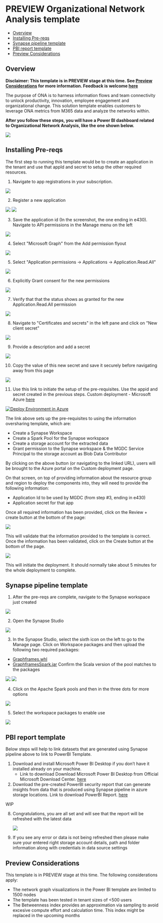 # PREVIEW Organizational Network Analysis template

- [Overview](#Overview)
- [Installing Pre-reqs](#Installing-Pre-reqs)
- [Synapse pipeline template](#Synapse-pipeline-template)
- [PBI report template](#PBI-report-template)
- [Preview Considerations](#Preview-Considerations)


## Overview

**Disclaimer: This template is in PREVIEW stage at this time. See [Preview Considerations](#Preview-Considerations) for more information. Feedback is welcome [here](https://aka.ms/ona-m365-feedback)**

The purpose of ONA is to harness information flows and team connectivity to unlock productivity, innovation, employee engagement and organizational change. This solution template enables customers to leverage ONA metrics from M365 data and analyze the networks within.


**After you follow these steps, you will have a Power BI dashboard related to Organizational Network Analysis, like the one shown below.**

![](Images/0.png) 

## Installing Pre-reqs
The first step to running this template would be to create an application in the tenant and use that appId 
and secret to setup the other required resources.

1. Navigate to app registrations in your subscription.

![](Images/1.1.png)

2. Register a new application

![](Images/1.2.png)
![](Images/1.3.png)

3. Save the application id (In the screenshot, the one ending in e430). Navigate to API permissions in the Manage menu on the left

![](Images/1.4.png)

4. Select "Microsoft Graph" from the Add permission flyout

![](Images/1.5.png)

5. Select "Application permissions -> Applications -> Application.Read.All"

![](Images/1.6.png)

6. Explicitly Grant consent for the new permissions

![](Images/1.7.png)

7. Verify that that the status shows as granted for the new Application.Read.All permission

![](Images/1.8.png)

8. Navigate to "Certificates and secrets" in the left pane and click on "New client secret"

![](Images/1.9.png)

9. Provide a description and add a secret

![](Images/1.10.png)

10. Copy the value of this new secret and save it securely before navigating away from this page

![](Images/1.11.png)

11. Use this link to initiate the setup of the pre-requisites. Use the appid and secret created in the 
previous steps. Custom deployment - Microsoft Azure [here](https://portal.azure.com/#create/Microsoft.Template/uri/https%3A%2F%2Fraw.githubusercontent.com%2Fmicrosoftgraph%2Fdataconnect-solutions%2Fmain%2Fsolutions%2Fona%2FARMTemplate%2Fazuredeploy.json?token=AATN3TJ6UQWU7TFMZ2R6ZW3ASL5JQ)

<a href="https://portal.azure.com/#create/Microsoft.Template/uri/https%3A%2F%2Fraw.githubusercontent.com%2Fmicrosoftgraph%2Fdataconnect-solutions%2Fmain%2Fsolutions%2Fona%2FARMTemplate%2Fazuredeploy.json?token=AATN3TJ6UQWU7TFMZ2R6ZW3ASL5JQ"><img src="https://camo.githubusercontent.com/bad3d579584bd4996af60a96735a0fdcb9f402933c139cc6c4c4a4577576411f/68747470733a2f2f616b612e6d732f6465706c6f79746f617a757265627574746f6e" alt="Deploy Environment in Azure" /></a>

The link above sets up the pre-requisites to using the information oversharing template, which are:

- Create a Synapse Workspace
- Create a Spark Pool for the Synapse workspace
- Create a storage account for the extracted data
- Grant permission to the Synapse workspace & the MGDC Service Principal to the storage account as Blob Data Contributor

By clicking on the above button (or navigating to the linked URL), users will be brought to the Azure portal on the Custom deployment page.

On that screen, on top of providing information about the resource group and region to deploy the components into, they will need to provide the following information:

- Application Id to be used by MGDC (from step #3, ending in e430)
- Application secret for that app

Once all required information has been provided, click on the Review + create button at the bottom of the page:

![](Images/1.12.png)

This will validate that the information provided to the template is correct. Once the information has been validated, click on the Create button at the bottom of the page.

![](Images/1.13.png)

This will initiate the deployment. It should normally take about 5 minutes for the whole deployment to complete.

## Synapse pipeline template

1.  After the pre-reqs are complete, navigate to the Synapse workspace just created

![](Images/2.1.png)

2.  Open the Synapse Studio

![](Images/2.2.png)

3.  In the Synapse Studio, select the sixth icon on the left to go to the Manage page. Click on Workspace packages and then upload the following two required packages:
- [Graphframes.whl](https://github.com/microsoft/adb2spark/blob/main/graphframes-0.8.2-py3-none-any.whl)
- [GraphframesSpark.jar](https://spark-packages.org/package/graphframes/graphframes)
Confirm the Scala version of the pool matches to the packages

![](Images/2.3.png)
![](Images/2.4.png)

4.  Click on the Apache Spark pools and then in the three dots for more options 

![](Images/2.5.png)

5.  Select the workspace packages to enable use

![](Images/2.6.png)

## **PBI report template**
Below steps will help to link datasets that are generated using Synapse pipeline above to link to PowerBI 
Template. 
1. Download and install Microsoft Power BI Desktop if you don’t have it installed already on your machine. 
    - Link to download Download Microsoft Power BI Desktop from Official Microsoft Download Center. [here](https://www.microsoft.com/en-us/download/details.aspx?id=58494)
2. Download the pre-created PowerBI security report that can generate insights from data that is produced using Synapse pipeline in azure storage locations. Link to download PowerBI Report. [here](http://aka.ms/ona-m365-pbi)

WIP

8. Congratulations, you are all set and will see that the report will be refreshed with the latest data

    ![](Images/0.png) 

9. If you see any error or data is not being refreshed then please make sure your entered right storage account details, path and folder information along with credentials in data source settings

## **Preview Considerations**
This template is in PREVIEW stage at this time. The following considerations apply:
- The network graph visualizations in the Power BI template are limited to 1500 nodes
- The template has been tested in tenant sizes of <500 users
- The Betweenness index provides an approximation via sampling to avoid excesive compute effort and calculation time. This index might be replaced in the upcoming months